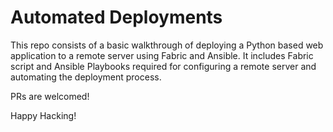 # Automated Deployments

This repo consists of a basic walkthrough of deploying a Python based web application to a remote server using Fabric and Ansible.
It includes Fabric script and Ansible Playbooks required for configuring a remote server and automating the deployment process.

PRs are welcomed!

Happy Hacking!
